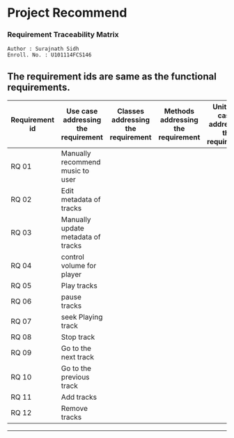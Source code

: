 # Project Recommend

### Requirement Traceability Matrix

    Author : Surajnath Sidh
    Enroll. No. : U101114FCS146


The requirement ids are same as the functional requirements.
---

| Requirement id | Use case addressing the requirement | Classes addressing the requirement | Methods addressing the requirement | Unit Test cases addressing the requirement |
| --- | --- | --- | --- | --- |
| RQ 01 | Manually recommend music to user |  |  |  |
| RQ 02 | Edit metadata of tracks |  |  |  |
| RQ 03 | Manually update metadata of tracks | | | |
| RQ 04 | control volume for player | | | |
| RQ 05 | Play tracks | | | |
| RQ 06 | pause tracks | | | |
| RQ 07 | seek Playing track | | | |
| RQ 08 | Stop track | | | |
| RQ 09 | Go to the next track | | | |
| RQ 10 | Go to the previous track | | | |
| RQ 11 | Add tracks | | | |
| RQ 12 | Remove tracks | | | | |

---
